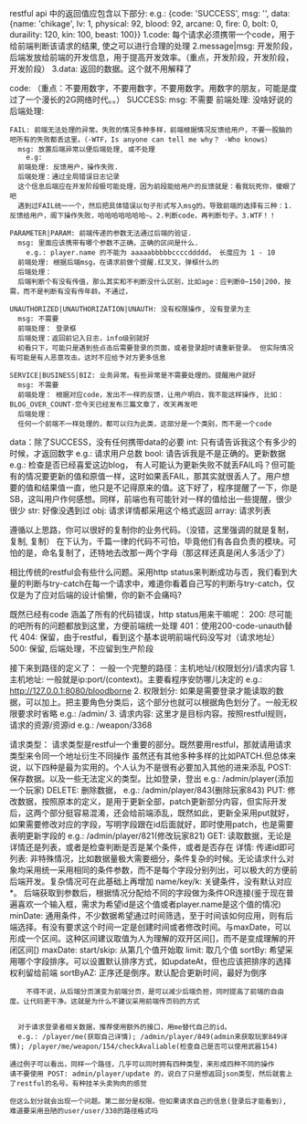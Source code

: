restful api 中的返回值应包含以下部分:
  e.g.: {code: 'SUCCESS', msg: '', data: {name: 'chikage', lv: 1, physical: 92, blood: 92, arcane: 0, fire: 0, bolt: 0, duraility: 120, kin: 100, beast: 100}}
  1.code: 每个请求必须携带一个code，用于给前端判断该请求的结果, 使之可以进行合理的处理
  2.message|msg: 开发阶段，后端发放给前端的开发信息，用于提高开发效率。（重点，开发阶段，开发阶段，开发阶段）
  3.data: 返回的数据。这个就不用解释了

  code: （重点：不要用数字，不要用数字，不要用数字。用数字的朋友，可能是度过了一个漫长的2G网络时代。。）
    SUCCESS: 
      msg: 不需要
      前端处理: 没啥好说的
      后端处理:

    FAIL: 前端无法处理的异常。失败的情况多种多样，前端根据情况反馈给用户，不要一股脑的吧所有的失败都丢这里。（-WTF，Is anyone can tell me why？ -Who knows）
      msg: 放置后端异常以便后端处理, 或不处理
        e.g: 
      前端处理: 反馈用户，操作失败.
      后端处理：通过全局错误日志记录
      这个信息后端应在开发阶段极可能处理，因为前段能给用户的反馈就是：看我玩死你，傻眼了吧
      遇到过FAIL统一一个，然后把具体错误以句子形式写入msg的。导致前端的选择有三种：1.反馈给用户，阁下操作失败，哈哈哈哈哈哈哈~。2.判断code，再判断句子。3.WTF！！

    PARAMETER|PARAM: 前端传递的参数无法通过后端的验证.
      msg: 里面应该携带有哪个参数不正确，正确的区间是什么.
        e.g.: player.name 的不能为 aaaaabbbbbccccddddd， 长度应为 1 - 10
      前端处理: 根据后端msg，在请求前做个提醒.红叉叉，弹框什么的
      后端处理：
      后端判断个有没有传值，那么其实和不判断没什么区别，比如age：应判断0~150|200，按需，而不是判断有没有传年龄。不通过，
    
    UNAUTHORIZED|UNAUTHORIZATION|UNAUTH: 没有权限操作, 没有登录为主
      msg: 不需要
      前端处理： 登录框
      后端处理：返回前记入日志，info级别就好
      初看只下，可能只是遇到些点击后需要登录的页面，或者登录超时请重新登录。 但实际情况有可能是有人恶意攻击。这时不应给予对方更多信息

    SERVICE|BUSINESS|BIZ: 业务异常。有些异常是不需要处理的。提醒用户就好
      msg: 不需要
      前端处理： 根据对应code，发出不一样的反馈，让用户明白，我不能这样操作, 比如：BLOG_OVER_COUNT-您今天已经发布三篇文章了，改天再发吧
      后端处理：
      任何一个前端不一样处理的，都可以归为此类，这部分是一个类别，而不是一个code

  data：除了SUCCESS，没有任何携带data的必要
    int: 只有请告诉我这个有多少的时候，才返回数字
      e.g.: 请求用户总数
    bool: 请告诉我是不是正确的。更新数据
      e.g.: 检查是否已经喜爱这边blog，
        有人可能认为更新失败不就丢FAIL吗？但可能有的情况要更新的值和原值一样，这时如果丢FAIL，那其实就很丢人了。用户想要的值和结果值一直，他只是不记得原来的值。这下好了，程序提醒了一下，你是SB，这叫用户作何感想。同样，前端也有可能针对一样的值给出一些提醒，很少很少
    str: 好像没遇到过
    obj: 请求详情都采用这个格式返回
    array: 请求列表
    

遵循以上思路，你可以很好的复制你的业务代码。（没错，这里强调的就是复制，复制, 复制）
在下认为，千篇一律的代码不可怕，毕竟他们有各自负责的模块。可怕的是，命名复制了，还特地去改那一两个字母（那这样还真是闲人多活少了）

相比传统的restful会有些什么问题。采用http status来判断成功与否，我们看到大量的判断与try-catch在每一个请求中，难道你看着自己写的判断与try-catch，仅仅是为了应对后端的设计偷懒，你的新不会痛吗?

既然已经有code 涵盖了所有的代码错误，http status用来干嘛呢：
  200: 尽可能的吧所有的问题都放到这里，方便前端统一处理
  401：使用200-code-unauth替代
  404: 保留，由于restful，看到这个基本说明前端代码没写对（请求地址）
  500: 保留, 后端处理，不应留到生产阶段

接下来到路径的定义了：
  一般一个完整的路径：主机地址/(权限划分)/请求内容
    1. 主机地址: 一般就是ip:port/(context)。主要看程序安防哪儿决定的
      e.g.: http://127.0.0.1:8080/bloodborne
    2. 权限划分: 如果是需要登录才能读取的数据，可以加上。把主要角色分类后，这个部分也就可以根据角色划分了。一般无权限要求时省略
      e.g.: /admin/
    3. 请求内容: 这里才是目标内容。按照restful规则，请求的资源/资源id
      e.g.: /weapon/3368
  
  请求类型： 请求类型是restful一个重要的部分。既然要用restful，那就请用请求类型来令同一个地址衍生不同操作
    虽然还有其他多种多样的比如PATCH.但总体来说，以下四种是最为实用的。个人认为不是很有必要加入其他的进来添乱
    POST: 保存数据。以及一些无法定义的类型。比如登录，登出
      e.g.: /admin/player(添加一个玩家)
    DELETE: 删除数据，
      e.g.: /admin/player/843(删除玩家843)
    PUT: 修改数据，按照原本的定义，是用于更新全部，patch更新部分内容，但实际开发后，这两个部分挺容易混淆，还会给前端添乱，既然如此，更新全采用put就好，如果需要修改对应的字段，写明字段跟在id后面就好，即时使用patch，也是需要表明更新字段的
      e.g.: /admin/player/821(修改玩家821)
    GET: 读取数据，无论是详情还是列表，或者是检查判断是否是某个条件，或者是否存在
      详情: 传递id即可
      列表: 非特殊情况，比如数据量极大需要细分，条件复杂的时候。无论请求什么对象均采用统一采用相同的条件参数，而不是每个字段分别列出，可以极大的方便前后端开发。复杂情况可在此基础上再增加
        name/key/k: 关键条件，没有默认对应*。 后端获取到参数后，根据情况分配给不同的字段做为条件OR连接(鉴于现在普遍喜欢一个输入框，需求为希望id是这个值或者player.name是这个值的情况)
        minDate: 通用条件，不少数据希望通过时间筛选，至于时间该如何应用，则有后端选择。有没有要求这个时间一定是创建时间或者修改时间。与maxDate，可以形成一个区间。这种区间建议取值为人为理解的双开区间[]，而不是变成理解的开闭区间[)
        maxDate: 
        start/skip: 从第几个值开始取
        limit: 取几个值
        sortBy: 希望采用哪个字段排序。可以设置默认排序方式，如updateAt，但也应该把排序的选择权利留给前端
        sortByAZ: 正序还是倒序。默认配合更新时间，最好为倒序

        不得不说，从后端分页演变为前端分页，是可以减少后端负担，同时提高了前端的自由度。让代码更干净。这就是为什么不建议采用前端传页码的方式


      对于请求登录者相关数据，推荐使用额外的接口，用me替代自己的id。
      e.g.: /player/me(获取自己详情); /admin/player/849(admin来获取玩家849详情); /player/me/weapon/154/checkAvaliable(检查自己是否可以使用武器154)

    通过例子可以看出，同样一个路径，几乎可以同时拥有四种类型，来形成四种不同的操作
    请不要使用 POST: admin/player/update 的，说白了只是想返回json类型，然后就套上了restful的名号。有种挂羊头卖狗肉的感觉
    
    但这么划分就会出现一个问题。第二部分是权限。但如果请求自己的信息(登录后才能看到), 难道要采用丑陋的user/user/338的路径格式吗
